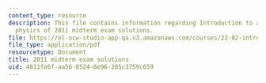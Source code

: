 ```yaml
---
content_type: resource
description: This file contains information regarding Introduction to applied nuclear
  physics of 2011 midterm exam solutions.
file: https://ol-ocw-studio-app-qa.s3.amazonaws.com/courses/22-02-introduction-to-applied-nuclear-physics-spring-2012/4811fe6faa5685248e96285c3759c659_MIT22_02S12_midterm2011sol.pdf
file_type: application/pdf
resourcetype: Document
title: 2011 midterm exam solutions
uid: 4811fe6f-aa56-8524-8e96-285c3759c659
---
```

